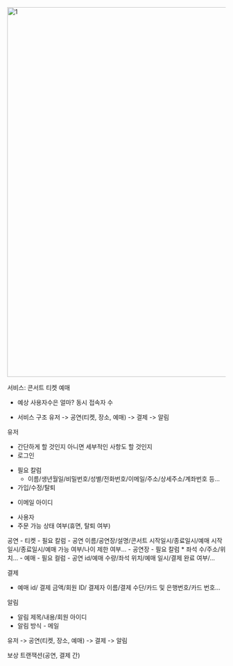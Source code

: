 <img width="851" alt="1" src="https://github.com/MoonKimTeam/.github/assets/87420630/4d85da1e-606d-4d85-84ef-b20e977251cb">

서비스: 콘서트 티켓 예매

* 예상 사용자수은 얼마? 동시 접속자 수

* 서비스 구조
유저 -> 공연(티켓, 장소, 예매) -> 결제 -> 알림

유저
* 간단하게 할 것인지 아니면 세부적인 사항도 할 것인지
* 로그인
- 필요 칼럼
	- 이름/생년월일/비밀번호/성별/전화번호/이메일/주소/상세주소/계좌번호 등...
- 가입/수정/탈퇴
* 이메일 아이디
- 사용자
- 주문 가능 상태 여부(휴면, 탈퇴 여부)

공연
	- 티켓
		- 필요 칼럼
			- 공연 이름/공연장/설명/콘서트 시작일시/종료일시/예매 시작일시/종료일시/예매 가능 여부/나이 제한 여부...
	- 공연장
		 - 필요 칼럼
			* 좌석 수/주소/위치...
	- 예매
		- 필요 컬럼
		- 공연 id/예매 수량/좌석 위치/예매 일시/결제 완료 여부/...

 결제
- 예매 id/ 결제 금액/회원 ID/ 결제자 이름/결제 수단/카드 및 은행번호/카드 번호...

알림
* 알림 제목/내용/회원 아이디
* 알림 방식 - 메일

유저 -> 공연(티켓, 장소, 예매) -> 결제 -> 알림


보상 트랜잭션(공연, 결제 간)
